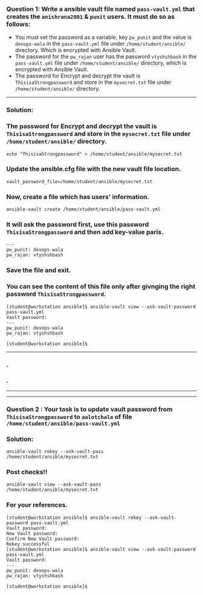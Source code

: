 ### Question 1: Write a ansible vault file named `pass-vault.yml` that creates the `anishrana2001` & `punit` users. It must do so as follows:
- You must set the password as a variable, key `pw_punit` and the value is `devops-wala` in the `pass-vault.yml` file under `/home/student/ansible/` directory. Which is encrypted with Ansible Vault. 
- The password for the `pw_rajan` user has the password `vtyshshbash` in the `pass-vault.yml` file under `/home/student/ansible/` directory, which is encrypted with Ansible Vault.
- The password for Encrypt and decrypt the vault is `ThisisaStrongpassword` and store in the `mysecret.txt` file under `/home/student/ansible/` directory.
---
	
### Solution:

### The password for Encrypt and decrypt the vault is `ThisisaStrongpassword` and store in the `mysecret.txt` file under `/home/student/ansible/` directory.
```
echo "ThisisaStrongpassword" > /home/student/ansible/mysecret.txt
```

### Update the ansible.cfg file with the new vault file location.
```
vault_password_file=/home/student/ansible/mysecret.txt
```

### Now, create a file which has users' information.
```
ansible-vault create /home/student/ansible/pass-vault.yml
```
### It will ask the password first, use this password `ThisisaStrongpassword` and then add key-value paris.
```
---
pw_punit: devops-wala
pw_rajan: vtyshshbash
```
### Save the file and exit.

### You can see the content of this file only after givnging the right password `ThisisaStrongpassword`. 
```
[student@workstation ansible]$ ansible-vault view --ask-vault-password pass-vault.yml 
Vault password: 
---
pw_punit: devops-wala
pw_rajan: vtyshshbash

[student@workstation ansible]$
```
---
### .
### .
---
---

### Question 2 : Your task is to update vault password from `ThisisaStrongpassword` to `aalotchale` of file `/home/student/ansible/pass-vault.yml`

### Solution: 
```
ansible-vault rekey --ask-vault-pass /home/student/ansible/mysecret.txt
```

### Post checks!!
```
ansible-vault view --ask-vault-pass  /home/student/ansible/mysecret.txt
```

### For your references.
```
[student@workstation ansible]$ ansible-vault rekey --ask-vault-password pass-vault.yml
Vault password: 
New Vault password: 
Confirm New Vault password: 
Rekey successful
[student@workstation ansible]$ ansible-vault view --ask-vault-password pass-vault.yml 
Vault password: 
---
pw_punit: devops-wala
pw_rajan: vtyshshbash

[student@workstation ansible]$
```
